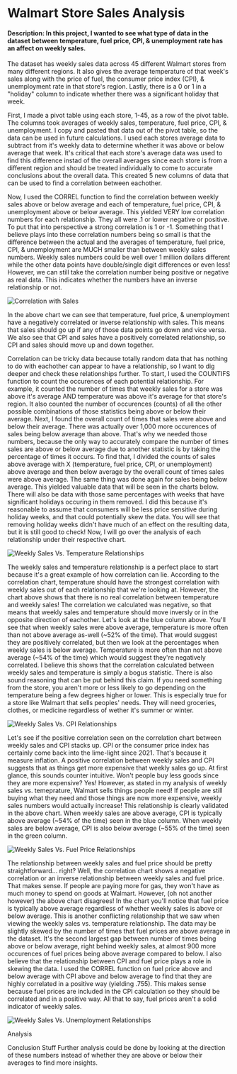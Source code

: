 # Walmart Store Sales Analysis
#### Description:     In this project, I wanted to see what type of data in the dataset between temperature, fuel price, CPI, & unemployment rate has an affect on weekly sales.

The dataset has weekly sales data across 45 different Walmart stores from many different regions. It also gives the average temperature of that week's sales along with the price of fuel, the consumer price index (CPI), & unemployment rate in that store's region. Lastly, there is a 0 or 1 in a "holiday" column to indicate whether there was a significant holiday that week.

First, I made a pivot table using each store, 1-45, as a row of the pivot table. The columns took averages of weekly sales, temperature, fuel price, CPI, & unemployment. I copy and pasted that data out of the pivot table, so the data can be used in future calculations. I used each stores average data to subtract from it's weekly data to determine whether it was above or below average that week. It's critical that each store's average data was used to find this difference instad of the overall averages since each store is from a different region and should be treated individually to come to accurate conclusions about the overall data. This created 5 new columns of data that can be used to find a correlation between eachother. 

Now, I used the CORREL function to find the correlation between weekly sales above or below average and each of temperature, fuel price, CPI, & unemployment above or below average. This yielded VERY low correlation numbers for each relationship. They all were .1 or lower negative or positive. To put that into perspective a strong correlation is 1 or -1. Something that I believe plays into these correlation numbers being so small is that the difference between the actual and the averages of temperature, fuel price, CPI, & unemployment are MUCH smaller than between weekly sales numbers. Weekly sales numbers could be well over 1 million dollars different while the other data points have double/single digit differences or even less! However, we can still take the correlation number being positive or negative as real data. This indicates whether the numbers have an inverse relationship or not.

![Correlation with Sales](https://github.com/SpeeJRodgers2/PortfolioProjects/blob/main/Walmart_Store_Sales_Analysis/Charts/Correlation_w_%20Sales.png)

In the above chart we can see that temperature, fuel price, & unemployment have a negatively correlated or inverse relationship with sales. This means that sales should go up if any of those data points go down and vice versa. We also see that CPI and sales have a positively correlated relationship, so CPI and sales should move up and down together.

Correlation can be tricky data because totally random data that has nothing to do with eachother can appear to have a relationship, so I want to dig deeper and check these relationships further. To start, I used the COUNTIFS function to count the occurences of each potential relationship. For example, it counted the number of times that weekly sales for a store was above it's average AND temperature was above it's average for that store's region. It also counted the number of occurences (counts) of all the other possible combinations of those statistics being above or below their average. Next, I found the overall count of times that sales were above and below their average. There was actually over 1,000 more occurences of sales being below average than above. That's why we needed those numbers, because the only way to accurately compare the number of times sales are above or below average due to another statistic is by taking the percentage of times it occurs. To find that, I divided the counts of sales above average with X (temperature, fuel price, CPI, or unemployment) above average and then below average by the overall count of times sales were above average. The same thing was done again for sales being below average. This yielded valuable data that will be seen in the charts below. There will also be data with those same percentages with weeks that have significant holidays occuring in them removed. I did this because it's reasonable to assume that consumers will be less price sensitive during holiday weeks, and that could potentially skew the data. You will see that removing holiday weeks didn't have much of an effect on the resulting data, but it is still good to check! Now, I will go over the analysis of each relationship under their respective chart.

![Weekly Sales Vs. Temperature Relationships](https://github.com/SpeeJRodgers2/PortfolioProjects/blob/main/Walmart_Store_Sales_Analysis/Charts/Weekly%20Sales%20Vs.%20Temperature%20Relationships.png)

The weekly sales and temperature relationship is a perfect place to start because it's a great example of how correlation can lie. According to the correlation chart, temperature should have the strongest correlation with weekly sales out of each relationship that we're looking at. However, the chart above shows that there is no real correlation between temperature and weekly sales! The correlation we calculated was negative, so that means that weekly sales and temperature should move inversly or in the opposite direction of eachother. Let's look at the blue column above. You'll see that when weekly sales were above average, temperature is more often than not above average as-well (~52% of the time). That would suggest they are positively correlated, but then we look at the percentages when weekly sales is below average. Temperature is more often than not above average (~54% of the time) which would suggest they're negatively correlated. I believe this shows that the correlation calculated between weekly sales and temperature is simply a bogus statistic. There is also sound reasoning that can be put behind this claim. If you need something from the store, you aren't more or less likely to go depending on the temperature being a few degrees higher or lower. This is especially true for a store like Walmart that sells peoples' needs. They will need groceries, clothes, or medicine regardless of wether it's summer or winter. 

![Weekly Sales Vs. CPI Relationships](https://github.com/SpeeJRodgers2/PortfolioProjects/blob/main/Walmart_Store_Sales_Analysis/Charts/Weekly%20Sales%20Vs.%20CPI%20Relationships.png)

Let's see if the positive correlation seen on the correlation chart between weekly sales and CPI stacks up. CPI or the consumer price index has certainly come back into the lime-light since 2021. That's because it measure inflation. A positive correlation between weekly sales and CPI suggests that as things get more expensive that weekly sales go up. At first glance, this sounds counter intuitive. Won't people buy less goods since they are more expensive? Yes! However, as stated in my analysis of weekly sales vs. temeprature, Walmart sells things people need! If people are still buying what they need and those things are now more expensive, weekly sales numbers would actually increase! This relationship is clearly validated in the above chart. When weekly sales are above average, CPI is typically above average (~54% of the time) seen in the blue column. When weekly sales are below average, CPI is also below average (~55% of the time) seen in the green column. 

![Weekly Sales Vs. Fuel Price Relationships](https://github.com/SpeeJRodgers2/PortfolioProjects/blob/main/Walmart_Store_Sales_Analysis/Charts/Weekly%20Sales%20Vs.%20Fuel%20Price%20Relationships.png)

The relationship between weekly sales and fuel price should be pretty straightforward... right? Well, the correlation chart shows a negative correlation or an inverse relationship between weekly sales and fuel price. That makes sense. If people are paying more for gas, they won't have as much money to spend on goods at Walmart. However, (oh not another however) the above chart disagrees! In the chart you'll notice that fuel price is typically above average regardless of whether weekly sales is above or below average. This is another conflicting relationship that we saw when viewing the weekly sales vs. temperature relationship. The data may be slightly skewed by the number of times that fuel prices are above average in the dataset. It's the second largest gap between number of times being above or below average, right behind weekly sales, at almost 900 more occurences of fuel prices being above average compared to below. I also believe that the relationship between CPI and fuel price plays a role in skewing the data. I used the CORREL function on fuel price above and below average with CPI above and below average to find that they are highly correlated in a positive way (yielding .755). This makes sense because fuel prices are included in the CPI calculation so they should be correlated and in a positive way. All that to say, fuel prices aren't a solid indicator of weekly sales.

![Weekly Sales Vs. Unemployment Relationships](https://github.com/SpeeJRodgers2/PortfolioProjects/blob/main/Walmart_Store_Sales_Analysis/Charts/Weekly%20Sales%20Vs.%20Unemployment%20Relationships.png)

Analysis

Conclusion Stuff
Further analysis could be done by looking at the direction of these numbers instead of whether they are above or below their averages to find more insights. 
